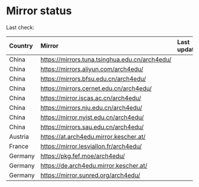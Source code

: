 <script src="./time.js"></script>
# Mirror status
Last check: <script type="text/javascript">localize(1743693828.1854908);</script>

|Country|Mirror|Last update|
|:------|:-----|:----------|
|China|https://mirrors.tuna.tsinghua.edu.cn/arch4edu/|<script type="text/javascript">localize(1743662625);</script>|
|China|https://mirrors.aliyun.com/arch4edu/|<script type="text/javascript">localize(1743662625);</script>|
|China|https://mirrors.bfsu.edu.cn/arch4edu/|<script type="text/javascript">localize(1743662625);</script>|
|China|https://mirrors.cernet.edu.cn/arch4edu/|<script type="text/javascript">localize(1743662625);</script>|
|China|https://mirror.iscas.ac.cn/arch4edu/|<script type="text/javascript">localize(1743662625);</script>|
|China|https://mirrors.nju.edu.cn/arch4edu/|<script type="text/javascript">localize(1743576266);</script>|
|China|https://mirror.nyist.edu.cn/arch4edu/|<script type="text/javascript">localize(1743662625);</script>|
|China|https://mirrors.sau.edu.cn/arch4edu/|<script type="text/javascript">localize(1731653531);</script>|
|Austria|https://at.arch4edu.mirror.kescher.at/|<script type="text/javascript">localize(1743662625);</script>|
|France|https://mirror.lesviallon.fr/arch4edu/|<script type="text/javascript">localize(1743662625);</script>|
|Germany|https://pkg.fef.moe/arch4edu/|<script type="text/javascript">localize(1743662625);</script>|
|Germany|https://de.arch4edu.mirror.kescher.at/|<script type="text/javascript">localize(1743662625);</script>|
|Germany|https://mirror.sunred.org/arch4edu/|<script type="text/javascript">localize(1743662625);</script>|

<script src="./tablefilter/tablefilter.js"></script>
<script src="./table.js"></script>